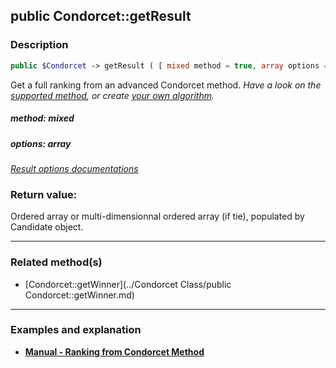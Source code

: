 ## public Condorcet::getResult

### Description    

```php
public $Condorcet -> getResult ( [ mixed method = true, array options = []] )
```

Get a full ranking from an advanced Condorcet method.
*Have a look on the [supported method](https://github.com/julien-boudry/Condorcet/wiki/I-%23-Installation-%26-Basic-Configuration-%23-2.-Condorcet-Methods), or create [your own algorithm](https://github.com/julien-boudry/Condorcet/wiki/III-%23-C.-Extending-Condorcet-%23-1.-Add-your-own-ranking-algorithm).*    


##### **method:** *mixed*   
    



##### **options:** *array*   
*[Result options documentations]()*    



### Return value:   

Ordered array or multi-dimensionnal ordered array (if tie), populated by Candidate object.


---------------------------------------

### Related method(s)      

* [Condorcet::getWinner](../Condorcet Class/public Condorcet::getWinner.md)    

---------------------------------------

### Examples and explanation

* **[Manual - Ranking from Condorcet Method](https://github.com/julien-boudry/Condorcet/wiki/II-%23-C.-Result-%23-2.-Simple-Ranking-from-Condorcet-Method%28s%29)**    
